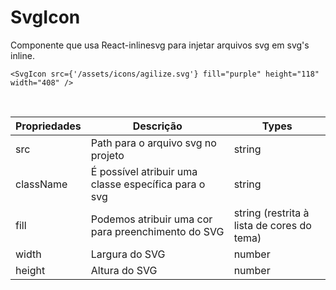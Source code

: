 # SvgIcon

Componente que usa React-inlinesvg para injetar arquivos svg em svg's inline.

```
<SvgIcon src={'/assets/icons/agilize.svg'} fill="purple" height="118" width="408" />
```

<br>

| Propriedades | Descrição | Types
| --- | --- | --- |
| src | Path para o arquivo svg no projeto | string |
| className | É possível atribuir uma classe específica para o svg | string |
| fill | Podemos atribuir uma cor para preenchimento do SVG | string (restrita à lista de cores do tema) |
| width | Largura do SVG | number |
| height | Altura do SVG | number |

<br>
